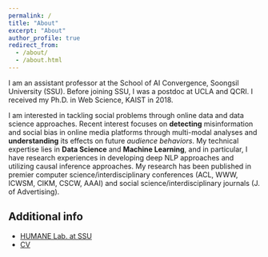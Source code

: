 ```yaml
---
permalink: /
title: "About"
excerpt: "About"
author_profile: true
redirect_from:
  - /about/
  - /about.html
---
```


I am an assistant professor at the School of AI Convergence, Soongsil University (SSU). Before joining SSU, I was a postdoc at UCLA and QCRI. I received my Ph.D. in Web Science, KAIST in 2018.

I am interested in tackling social problems through online data and data science approaches. Recent interest focuses on **detecting** misinformation and social bias in online media platforms through multi-modal analyses and **understanding** its effects on future *audience behaviors*. My technical expertise lies in **Data Science** and **Machine Learning**, and in particular, I have research experiences in developing deep NLP approaches and utilizing causal inference approaches. My research has been published in premier computer science/interdisciplinary conferences (ACL, WWW, ICWSM, CIKM, CSCW, AAAI) and social science/interdisciplinary journals (J. of Advertising). 

## Additional info

- [HUMANE Lab. at SSU](https://ssu-humane.github.io)
- [CV](/files/Kunwoo_CV.pdf)



<!--- 
# News

{% for post in site.news reversed %}
  {% include archive-single-news.html %}
{% endfor %}
-->
